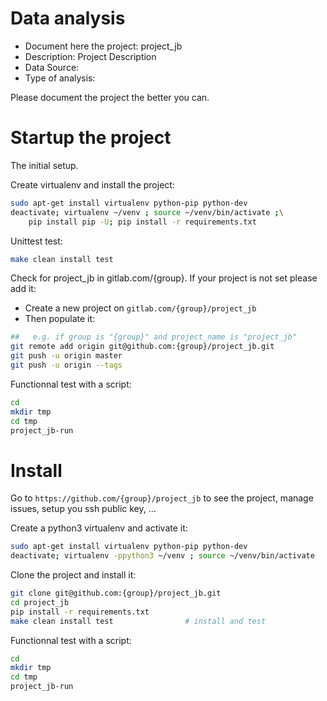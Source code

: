 # Data analysis
- Document here the project: project_jb
- Description: Project Description
- Data Source:
- Type of analysis:

Please document the project the better you can.

# Startup the project

The initial setup.

Create virtualenv and install the project:
```bash
sudo apt-get install virtualenv python-pip python-dev
deactivate; virtualenv ~/venv ; source ~/venv/bin/activate ;\
    pip install pip -U; pip install -r requirements.txt
```

Unittest test:
```bash
make clean install test
```

Check for project_jb in gitlab.com/{group}.
If your project is not set please add it:

- Create a new project on `gitlab.com/{group}/project_jb`
- Then populate it:

```bash
##   e.g. if group is "{group}" and project_name is "project_jb"
git remote add origin git@github.com:{group}/project_jb.git
git push -u origin master
git push -u origin --tags
```

Functionnal test with a script:

```bash
cd
mkdir tmp
cd tmp
project_jb-run
```

# Install

Go to `https://github.com/{group}/project_jb` to see the project, manage issues,
setup you ssh public key, ...

Create a python3 virtualenv and activate it:

```bash
sudo apt-get install virtualenv python-pip python-dev
deactivate; virtualenv -ppython3 ~/venv ; source ~/venv/bin/activate
```

Clone the project and install it:

```bash
git clone git@github.com:{group}/project_jb.git
cd project_jb
pip install -r requirements.txt
make clean install test                # install and test
```
Functionnal test with a script:

```bash
cd
mkdir tmp
cd tmp
project_jb-run
```

